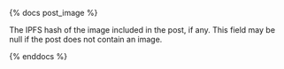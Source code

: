 {% docs post_image %}

The IPFS hash of the image included in the post, if any. This field may be null if the post does not contain an image.

{% enddocs %}